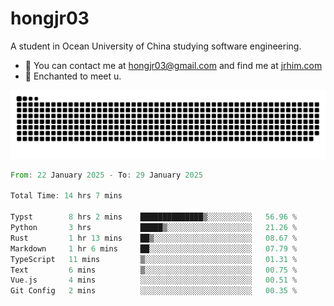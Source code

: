 # hongjr03

A student in Ocean University of China studying software engineering. 

- 📧 You can contact me at hongjr03@gmail.com and find me at [jrhim.com](https://jrhim.com/)
- 💜 Enchanted to meet u.

![snake_animation](https://raw.githubusercontent.com/hongjr03/hongjr03/output/github-contribution-grid-snake.svg)

<!--START_SECTION:waka-->

```rust
From: 22 January 2025 - To: 29 January 2025

Total Time: 14 hrs 7 mins

Typst        8 hrs 2 mins    ██████████████▒░░░░░░░░░░   56.96 %
Python       3 hrs           █████▒░░░░░░░░░░░░░░░░░░░   21.26 %
Rust         1 hr 13 mins    ██▒░░░░░░░░░░░░░░░░░░░░░░   08.67 %
Markdown     1 hr 6 mins     ██░░░░░░░░░░░░░░░░░░░░░░░   07.79 %
TypeScript   11 mins         ▒░░░░░░░░░░░░░░░░░░░░░░░░   01.31 %
Text         6 mins          ▒░░░░░░░░░░░░░░░░░░░░░░░░   00.75 %
Vue.js       4 mins          ░░░░░░░░░░░░░░░░░░░░░░░░░   00.51 %
Git Config   2 mins          ░░░░░░░░░░░░░░░░░░░░░░░░░   00.35 %
```

<!--END_SECTION:waka-->
